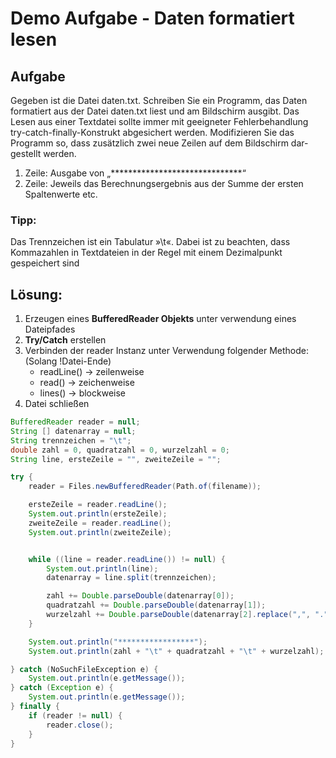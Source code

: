 # Demo Aufgabe - Daten formatiert lesen
## Aufgabe
Gegeben ist die Datei daten.txt. Schreiben Sie ein Programm, das Daten formatiert aus der Datei daten.txt liest und am Bildschirm ausgibt. Das Lesen aus einer Textdatei sollte immer mit geeigneter Fehlerbehandlung try-catch-finally-Konstrukt abgesichert werden.
Modifizieren Sie das Programm so, dass zusätzlich zwei neue Zeilen auf dem Bildschirm dar-gestellt werden.
1. Zeile: Ausgabe von „******************************“
2. Zeile: Jeweils das Berechnungsergebnis aus der Summe der ersten Spaltenwerte etc.
### Tipp: 
Das Trennzeichen ist ein Tabulatur »\t«. Dabei ist zu beachten, dass Kommazahlen in Textdateien in der Regel mit einem Dezimalpunkt gespeichert sind

## Lösung: 
1. Erzeugen eines **BufferedReader Objekts** unter verwendung eines Dateipfades
2. **Try/Catch** erstellen
3. Verbinden der reader Instanz unter Verwendung folgender Methode: (Solang !Datei-Ende)
   - readLine() &rarr; zeilenweise
   - read() &rarr; zeichenweise
   - lines() &rarr; blockweise
4. Datei schließen 

```java
BufferedReader reader = null;
String [] datenarray = null;
String trennzeichen = "\t";
double zahl = 0, quadratzahl = 0, wurzelzahl = 0;
String line, ersteZeile = "", zweiteZeile = "";

try {
    reader = Files.newBufferedReader(Path.of(filename));

    ersteZeile = reader.readLine();
    System.out.println(ersteZeile);
    zweiteZeile = reader.readLine();
    System.out.println(zweiteZeile);


    while ((line = reader.readLine()) != null) {
        System.out.println(line);
        datenarray = line.split(trennzeichen);

        zahl += Double.parseDouble(datenarray[0]);
        quadratzahl += Double.parseDouble(datenarray[1]);
        wurzelzahl += Double.parseDouble(datenarray[2].replace(",", "."));
    }

    System.out.println("*****************");
    System.out.println(zahl + "\t" + quadratzahl + "\t" + wurzelzahl);

} catch (NoSuchFileException e) {
    System.out.println(e.getMessage());
} catch (Exception e) {
    System.out.println(e.getMessage());
} finally {
    if (reader != null) {
        reader.close();
    }
}
```